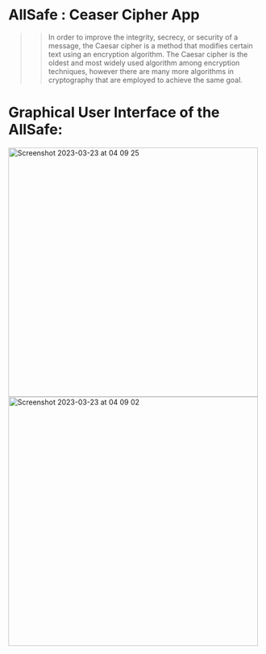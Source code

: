 # AllSafe : Ceaser Cipher App
>> In order to improve the integrity, secrecy, or security of a message, the Caesar cipher is a method that modifies certain text using an encryption  algorithm. The Caesar cipher is the oldest and most widely used algorithm among encryption techniques, however there are many more algorithms in cryptography that are employed to achieve the same goal.


# Graphical User Interface of the AllSafe:

<img width="495" alt="Screenshot 2023-03-23 at 04 09 25" src="https://user-images.githubusercontent.com/42433776/227156013-2afd06d3-9b37-4fa6-bff6-534596aa755c.png">

<img width="495" alt="Screenshot 2023-03-23 at 04 09 02" src="https://user-images.githubusercontent.com/42433776/227155988-57f4ce59-4748-4a79-b14c-cc2e10b6644b.png">
